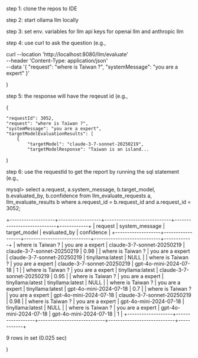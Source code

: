 step 1: clone the repos to IDE

step 2: start ollama llm locally

step 3: set env. variables for llm api keys for openai llm and anthropic llm

step 4: use curl to ask the question (e.g., 

curl --location 'http://localhost:8080/llm/evaluate' \
--header 'Content-Type: application/json' \
--data '{
    "request": "where is Taiwan ?",
    "systemMessage": "you are a expert"
}'

)

step 5: the response will have the reqeust id (e.g.,

{

    "requestId": 3052,
    "request": "where is Taiwan ?",
    "systemMessage": "you are a expert",
    "targetModelEvaluationResults": [
        {
            "targetModel": "claude-3-7-sonnet-20250219",
            "targetModelResponse": "Taiwan is an island...

)

step 6: use the requestId to get the report by running the sql statement (e.g., 

mysql> select a.request, a.system_message, b.target_model, b.evaluated_by, b.confidence from llm_evaluate_requests a, llm_evaluate_results b where a.request_id = b.request_id and a.request_id = 3052;

+-------------------+------------------+----------------------------+----------------------------+------------+
| request           | system_message   | target_model               | evaluated_by               | confidence |
+-------------------+------------------+----------------------------+----------------------------+------------+
| where is Taiwan ? | you are a expert | claude-3-7-sonnet-20250219 | claude-3-7-sonnet-20250219 |       0.98 |
| where is Taiwan ? | you are a expert | claude-3-7-sonnet-20250219 | tinyllama:latest           |       NULL |
| where is Taiwan ? | you are a expert | claude-3-7-sonnet-20250219 | gpt-4o-mini-2024-07-18     |          1 |
| where is Taiwan ? | you are a expert | tinyllama:latest           | claude-3-7-sonnet-20250219 |       0.95 |
| where is Taiwan ? | you are a expert | tinyllama:latest           | tinyllama:latest           |       NULL |
| where is Taiwan ? | you are a expert | tinyllama:latest           | gpt-4o-mini-2024-07-18     |        0.7 |
| where is Taiwan ? | you are a expert | gpt-4o-mini-2024-07-18     | claude-3-7-sonnet-20250219 |       0.98 |
| where is Taiwan ? | you are a expert | gpt-4o-mini-2024-07-18     | tinyllama:latest           |       NULL |
| where is Taiwan ? | you are a expert | gpt-4o-mini-2024-07-18     | gpt-4o-mini-2024-07-18     |          1 |
+-------------------+------------------+----------------------------+----------------------------+------------+

9 rows in set (0.025 sec)

)
